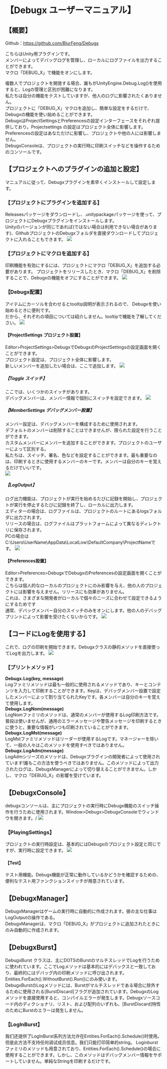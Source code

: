 # 【Debugx ユーザーマニュアル】
## 【概要】
Github：https://github.com/BlurFeng/Debugx

こちらはUnity用プラグインです。\
メンバーによってデバッグログを管理し、ローカルにログファイルを出力することができます。\
マクロ「DEBUG_X」で機能をオンにします。

複数人でプロジェクトを開発する場合、誰もがUnityEngine.Debug.Log()を使用すると、Logの管理と区別が困難になります。\
私たちは自分の機能をテストしていますが、他人のログに影響されたくありません。\
プロジェクトに「DEBUG_X」マクロを追加し、簡単な設定をするだけで、Debugxの機能を使い始めることができます。\
DebugxはProjectSettingsとPreferencesの設定インターフェースをそれぞれ提供しており。Projectsettings の設定はプロジェクト全体に影響します。Preferencesの設定はあなただけに影響し、プロジェクトや他の人には影響しません。\
DebugxConsoleは、プロジェクトの実行時に印刷スイッチなどを操作するためのコンソールです。

## 【プロジェクトへのプラグインの追加と設定】
マニュアルに従って、Debugxプラグインを素早くインストールして設定します。

### 【プロジェクトにプラグインを追加する】
Releasesパッケージをダウンロードし、.unitypackageパッケージを使って、プロジェクトにDebugxプラグインをインストールします。\
Unityのバージョンが同じであれば(ではない場合は利用できない場合があります)、GithubプロジェクトのDebugxフォルダを直接ダウンロードしてプロジェクトに入れることもできます。
![](Images/Debugx1.png)

### 【プロジェクトにマクロを追加する】
印刷機能を有効にするには、プロジェクトにマクロ「DEBUG_X」を追加する必要があります。
プロジェクトをリリースしたとき、マクロ「DEBUG_X」を削除することで、Debugxの機能をオフにすることができます。
![](Images/Debugx2.png)

### 【Debugx配置】
アイテムにカーソルを合わせるとtooltip説明が表示されるので、 Debugxを使い始めるときに便利です。\
だから、それぞれの項目については紹介しません。tooltipで機能を了解してください。
![](Images/Debugx3.png)

#### 【ProjectSettings プロジェクト設置】
Editor>ProjectSettings>DebugxでDebugxのProjectSettingsの設定画面を開くことができます。\
プロジェクト設定は、プロジェクト全体に影響します。\
新しいメンバーを追加したい場合は、ここで追加します。
![](Images/Debugx4.png)

##### 【Toggle スイッチ】
ここでは、いくつかのスイッチがあります。\
デバッグメンバーは、メンバー情報で個別にスイッチを設定できます。
![](Images/Debugx5.png)

##### 【MemberSettings デバッグメンバー設置】
メンバー設定は、デバッグメンバーを構成するために使用されます。\
デフォルトのメンバーは削除することはできませんが、限られた設定を行うことができます。\
カスタムメンバーにメンバーを追加することができます。プロジェクトのユーザーによって区別する。\
私たちは、スイッチ、署名、色などを設定することができます。最も重要なのは、印刷するときに使用するメンバーのキーです。メンバーは自分のキーを覚えるだけでいいです。\
![](Images/Debugx6.png)

##### 【LogOutput】
ログ出力機能は、プロジェクトが実行を始めるたびに記録を開始し、プロジェクトが実行を停止するたびに記録を終了し、ローカルに出力します。\
エディターの場合は、ログファイルは、プロジェクトのルートにあるlogsフォルダに出力されます。\
リリースの場合は、ログファイルはプラットフォームによって異なるディレクトリに保存されます。\
PCの場合はC:\Users\UserName\AppData\LocalLow\DefaultCompany\ProjectNameです。
![](Images/Debugx7.png)

#### 【Preferences設置】
Editor>Preferences>DebugxでDebugxのPreferencesの設定画面を開くことができます。\
こちらは個人的なローカルのプロジェクトにのみ影響を与え、他の人のプロジェクトには影響を与えません。リリースにも効果がありません。\
これは、さまざまな開発者がローカルで個々のニーズに合わせて設定できるようにするためです\
通常、デバッグメンバー自分のスイッチのみをオンにします。他の人のデバッグプリントによって影響を受けたくないからです。
![](Images/Debugx8.png)

## 【コードにLogを使用する】
これで、ログの印刷を開始できます。Debugxクラスの静的メソッドを直接使ってLogを出力します。
![](Images/Debugx9.png)

### 【プリントメソッド】
**Debugx.Log(key, message)**\
Logファミリメソッドは最も一般的に使用されるメソッドであり、キーとコンテンツを入力して印刷することができます。Keyは、デバッグメンバー設置で設定したメンバーによって割り当てられたKeyです。各メンバーは自分のキーを覚えて使用します。\
**Debugx.LogNom(message)**\
LogNomファミリのメソッドは、通常のメンバーが使用するLog印刷方法です。普段は使いませんが、通用のエラーメッセージや警告メッセージを印刷するときに使うと，重要な情報がいつも印刷されていることができます。\
**Debugx.LogMst(message)**\
LogMstファミリメソッドはリーダーが使用するLogです。マネージャーを除いて、一般の人々はこのメソッドを使用すべきではありません。\
**Debugx.LogAdm(message)**\
LogAdmシリーズのメソッドは、Debugxプラグインの開発者によって使用されています!誰もこの方法を使うべきではありません。このメソッドによって出力されたログは、DebugxManagerによって切り替えることができません。しかし、マクロ「DEBUG_X」の影響を受けています。

## 【DebugxConsole】
debugxコンソールは、主にプロジェクトの実行時にDebugx機能のスイッチ操作を行うために使用されます。Window>Debugx>DebugxConsoleでウィンドウを開きます。/
![](Images/Debugx10.png)

### 【PlayingSettings】
プロジェクトの実行時設定は、基本的にはDebugxのプロジェクト設定と同じですが、実行時に設定できます。
![](Images/Debugx11.png)
#### 【Test】
テスト用機能。Debugx機能が正常に動作しているかどうかを確認するための、便利なテスト用ファンクションスイッチが用意されています。

## 【DebugxManager】
DebugxManagerはゲームの実行時に自動的に作成されます。彼の主な仕事はLogOutputの操作である。\
DebugxManagerは、マクロ「DEBUG_X」がプロジェクトに追加されたときにのみ自動的に作成されます。

## 【DebugxBurst】
DebugxBurst クラスは、主にDOTSのBurstのマルチスレッドでLogを行うために使われています。ここでLogメソッドは基本的にはデバックスと一致しており、最終的にはデバッグ内の印刷メソッドに呼び出されます。\
Entities.ForEach().WithoutBurst().Run()にのみ使います。\
DebugxBurstのLogメソッドには、Burstがマルチスレッドである場合に除外するために使用される[BurstDiscard]フラグが追加されています。DebugxのLogメソッドを直接使用すると、コンパイルエラーが発生します。Debugxソースコード内のディクショナリ、リスト、および配列のいずれも、[BurstDiscard]特性のためにBurstのエラーは発生しません。

### 【LogInBurst】
我们还提供了LogInBurst系列方法允许在Entities.ForEach().Schedule()时使用。但是此方法不支持任何调试成员信息。我们只能打印简单的string。
Loginburst ファミリのメソッドも用意されており、Entities.ForEach().Schedule()の場合に使用することができます。しかし、このメソッドはデバッグメンバー情報をサポートしていません。単純なStringを印刷するだけです。